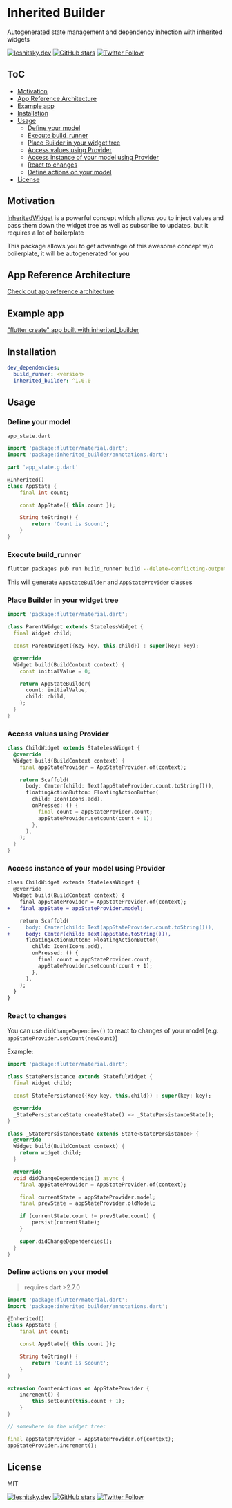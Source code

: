 # Inherited Builder

Autogenerated state management and dependency inhection with inherited widgets

[![lesnitsky.dev](https://lesnitsky.dev/icons/shield.svg?hash=42)](https://lesnitsky.dev?utm_source=inherited_builder)
[![GitHub stars](https://img.shields.io/github/stars/lesnitsky/inherited_builder.svg?style=social)](https://github.com/lesnitsky/inherited_builder)
[![Twitter Follow](https://img.shields.io/twitter/follow/lesnitsky_dev.svg?label=Follow%20me&style=social)](https://twitter.com/lesnitsky_dev)

## ToC

- [Motivation](#motivation)
- [App Reference Architecture](#app-reference-architecture)
- [Example app](#example-app)
- [Installation](#installation)
- [Usage](#usage)
  - [Define your model](#define-your-model)
  - [Execute build_runner](#execute-build-runner)
  - [Place Builder in your widget tree](#place-builder-in-your-widget-tree)
  - [Access values using Provider](#access-values-using-provider)
  - [Access instance of your model using Provider](#access-instance-of-your-model-using-provider)
  - [React to changes](#react-to-changes)
  - [Define actions on your model](#define-actions-on-your-model)
- [License](#license)

## Motivation

[InheritedWidget](https://api.flutter.dev/flutter/widgets/InheritedWidget-class.html) is a powerful concept which allows you to inject values and pass them down the widget tree as well as subscribe to updates, but it requires a lot of boilerplate

This package allows you to get advantage of this awesome concept w/o boilerplate, it will be autogenerated for you

## App Reference Architecture

[Check out app reference architecture](./app_reference_architecture)

## Example app

["flutter create" app built with inherited_builder](https://lesnitsky.dev/inherited_builder/)

## Installation

```yaml
dev_dependencies:
  build_runner: <version>
  inherited_builder: ^1.0.0
```

## Usage

### Define your model

`app_state.dart`

```dart
import 'package:flutter/material.dart';
import 'package:inherited_builder/annotations.dart';

part 'app_state.g.dart'

@Inherited()
class AppState {
    final int count;

    const AppState({ this.count });

    String toString() {
        return 'Count is $count';
    }
}
```

### Execute build_runner

```sh
flutter packages pub run build_runner build --delete-conflicting-outputs
```

This will generate `AppStateBuilder` and `AppStateProvider` classes

### Place Builder in your widget tree

```dart
import 'package:flutter/material.dart';

class ParentWidget extends StatelessWidget {
  final Widget child;

  const ParentWidget({Key key, this.child}) : super(key: key);

  @override
  Widget build(BuildContext context) {
    const initialValue = 0;

    return AppStateBuilder(
      count: initialValue,
      child: child,
    );
  }
}
```

### Access values using Provider

```dart
class ChildWidget extends StatelessWidget {
  @override
  Widget build(BuildContext context) {
    final appStateProvider = AppStateProvider.of(context);

    return Scaffold(
      body: Center(child: Text(appStateProvider.count.toString())),
      floatingActionButton: FloatingActionButton(
        child: Icon(Icons.add),
        onPressed: () {
          final count = appStateProvider.count;
          appStateProvider.setcount(count + 1);
        },
      ),
    );
  }
}
```

### Access instance of your model using Provider

```diff
class ChildWidget extends StatelessWidget {
  @override
  Widget build(BuildContext context) {
    final appStateProvider = AppStateProvider.of(context);
+   final appState = appStateProvider.model;

    return Scaffold(
-     body: Center(child: Text(appStateProvider.count.toString())),
+     body: Center(child: Text(appState.toString())),
      floatingActionButton: FloatingActionButton(
        child: Icon(Icons.add),
        onPressed: () {
          final count = appStateProvider.count;
          appStateProvider.setcount(count + 1);
        },
      ),
    );
  }
}
```

### React to changes

You can use `didChangeDepencies()` to react to changes of your model (e.g. `appStateProvider.setCount(newCount)`)

Example:

```dart
import 'package:flutter/material.dart';

class StatePersistance extends StatefulWidget {
  final Widget child;

  const StatePersistance({Key key, this.child}) : super(key: key);

  @override
  _StatePersistanceState createState() => _StatePersistanceState();
}

class _StatePersistanceState extends State<StatePersistance> {
  @override
  Widget build(BuildContext context) {
    return widget.child;
  }

  @override
  void didChangeDependencies() async {
    final appStateProvider = AppStateProvider.of(context);

    final currentState = appStateProvider.model;
    final prevState = appStateProvider.oldModel;

    if (currentState.count != prevState.count) {
        persist(currentState);
    }

    super.didChangeDependencies();
  }
}
```

### Define actions on your model

> requires dart >2.7.0

```dart
import 'package:flutter/material.dart';
import 'package:inherited_builder/annotations.dart';

@Inherited()
class AppState {
    final int count;

    const AppState({ this.count });

    String toString() {
        return 'Count is $count';
    }
}

extension CounterActions on AppStateProvider {
    increment() {
        this.setCount(this.count + 1);
    }
}

// somewhere in the widget tree:

final appStateProvider = AppStateProvider.of(context);
appStateProvider.increment();
```

## License

MIT

[![lesnitsky.dev](https://lesnitsky.dev/icons/shield.svg?hash=42)](https://lesnitsky.dev?utm_source=inherited_builder)
[![GitHub stars](https://img.shields.io/github/stars/lesnitsky/inherited_builder.svg?style=social)](https://github.com/lesnitsky/inherited_builder)
[![Twitter Follow](https://img.shields.io/twitter/follow/lesnitsky_dev.svg?label=Follow%20me&style=social)](https://twitter.com/lesnitsky_dev)
